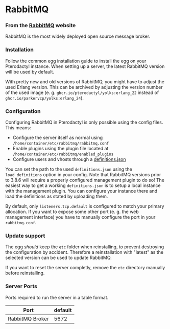# RabbitMQ

### From the [RabbitMQ](https://www.rabbitmq.com/) website
RabbitMQ is the most widely deployed open source message broker.

### Installation
Follow the common egg installation guide to install the egg on your Pterodactyl instance.
When setting up a server, the latest RabbitMQ version will be used by default.

With pretty new and old versions of RabbitMQ, you might have to adjust the used Erlang version.
This can be archived by adjusting the version number of the used image (e. g. `ghcr.io/pterodactyl/yolks:erlang_22` instead of `ghcr.io/parkervcp/yolks:erlang_24`).

### Configuration
Configuring RabbitMQ in Pterodactyl is only possible using the config files.
This means:
 - Configure the server itself as normal using `/home/container/etc/rabbitmq/rabbitmq.conf`
 - Enable plugins using the plugin file located at `/home/container/etc/rabbitmq/enabled_plugins`
 - Configure users and vhosts through a [definitions.json](https://www.rabbitmq.com/definitions.html)

You can set the path to the used `definitions.json` using the `load_definitions` option in your config.
Note that RabbitMQ versions prior to 3.8.6 will require a properly configured management plugin to do so!
The easiest way to get a working `definitions.json` is to setup a local instance with the 
management plugin. You can configure your instance there and load the definitions as stated by uploading them.

By default, only `listeners.tcp.default` is configured to match your primary allocation. 
If you want to expose some other port (e. g. the web management interface) you have to manually configure the
port in your `rabbitmq.conf`.

### Update support
The egg _should_ keep the `etc` folder when reinstalling, to prevent destroying the configuration by accident. Therefore a reinstallation with "latest" as the selected version can be used to update RabbitMQ.

If you want to reset the server completly, remove the `etc` directory manually before reinstalling.

### Server Ports

Ports required to run the server in a table format.

| Port            | default |
| --------------- | ------- |
| RabbitMQ Broker | 5672    |
